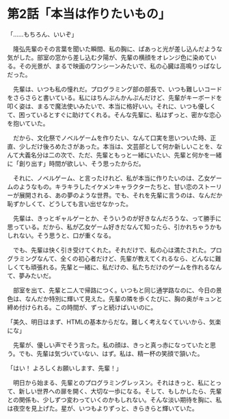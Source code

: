 # 第2話「本当は作りたいもの」

「……もちろん、いいぞ」

　隆弘先輩のその言葉を聞いた瞬間、私の胸に、ぱあっと光が差し込んだような気がした。部室の窓から差し込む夕陽が、先輩の横顔をオレンジ色に染めている。その光景が、まるで映画のワンシーンみたいで、私の心臓は高鳴りっぱなしだった。

　先輩は、いつも私の憧れだ。プログラミング部の部長で、いつも難しいコードをさらさらと書いている。私にはちんぷんかんぷんだけど、先輩がキーボードを叩く姿は、まるで魔法使いみたいで、本当に格好いい。それに、いつも優しくて、困っているとすぐに助けてくれる。そんな先輩に、私はずっと、密かな恋心を抱いていた。

　だから、文化祭でノベルゲームを作りたい、なんて口実を思いついた時、正直、少しだけ後ろめたさがあった。本当は、文芸部として何か新しいことを、なんて大義名分は二の次で、ただ、先輩ともっと一緒にいたい、先輩と何かを一緒に「創り出す」時間が欲しい、そう思ったからだ。

　それに、ノベルゲーム、と言ったけれど、私が本当に作りたいのは、乙女ゲームのようなもの。キラキラしたイケメンキャラクターたちと、甘い恋のストーリーが展開される、あの夢のような世界。でも、それを先輩に言うのは、なんだか恥ずかしくて、どうしても言い出せなかった。

　先輩は、きっとギャルゲーとか、そういうのが好きなんだろうな、って勝手に思っている。だから、私が乙女ゲーム好きだなんて知ったら、引かれちゃうかもしれない。そう思うと、口が重くなる。

　でも、先輩は快く引き受けてくれた。それだけで、私の心は満たされた。プログラミングなんて、全くの初心者だけど、先輩が教えてくれるなら、どんなに難しくても頑張れる。先輩と一緒に、私だけの、私たちだけのゲームを作れるなんて、夢みたいだ。

　部室を出て、先輩と二人で帰路につく。いつもと同じ通学路なのに、今日の景色は、なんだか特別に輝いて見えた。先輩の隣を歩くたびに、胸の奥がキュンと締め付けられる。この時間が、ずっと続けばいいのに。

「美久、明日はまず、HTMLの基本からだな。難しく考えなくていいから、気楽にな」

　先輩が、優しい声でそう言った。私の顔は、きっと真っ赤になっていたと思う。でも、先輩は気づいていない、はず。私は、精一杯の笑顔で頷いた。

「はい！ よろしくお願いします、先輩！」

　明日から始まる、先輩とのプログラミングレッスン。それはきっと、私にとって、新しい世界への扉を開く、大切な一歩になる。そして、もしかしたら、先輩との関係も、少しずつ変わっていくのかもしれない。そんな淡い期待を胸に、私は夜空を見上げた。星が、いつもよりずっと、きらきらと輝いていた。
